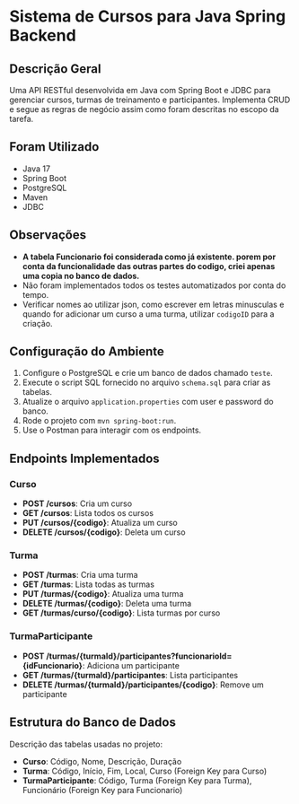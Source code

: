 # Sistema de Cursos para Java Spring Backend

## Descrição Geral
Uma API RESTful desenvolvida em Java com Spring Boot e JDBC para gerenciar cursos, turmas de treinamento e participantes. Implementa CRUD e segue as regras de negócio assim como foram descritas no escopo da tarefa. 

## Foram Utilizado
- Java 17
- Spring Boot
- PostgreSQL
- Maven
- JDBC

## Observações
- **A tabela Funcionario foi considerada como já existente. porem por conta da funcionalidade das outras partes do codigo, criei apenas uma copia no banco de dados.**
- Não foram implementados todos os testes automatizados por conta do tempo.
- Verificar nomes ao utilizar json, como escrever em letras minusculas e quando for adicionar um curso a uma turma, utilizar `codigoID` para a criação.

## Configuração do Ambiente
1. Configure o PostgreSQL e crie um banco de dados chamado `teste`.
2. Execute o script SQL fornecido no arquivo `schema.sql` para criar as tabelas.
3. Atualize o arquivo `application.properties` com user e password do banco.
4. Rode o projeto com `mvn spring-boot:run`.
5. Use o Postman para interagir com os endpoints.

## Endpoints Implementados
### Curso
- **POST /cursos**: Cria um curso
- **GET /cursos**: Lista todos os cursos
- **PUT /cursos/{codigo}**: Atualiza um curso
- **DELETE /cursos/{codigo}**: Deleta um curso

### Turma
- **POST /turmas**: Cria uma turma
- **GET /turmas**: Lista todas as turmas
- **PUT /turmas/{codigo}**: Atualiza uma turma
- **DELETE /turmas/{codigo}**: Deleta uma turma
- **GET /turmas/curso/{codigo}**: Lista turmas por curso

### TurmaParticipante
- **POST /turmas/{turmaId}/participantes?funcionarioId={idFuncionario}**: Adiciona um participante
- **GET /turmas/{turmaId}/participantes**: Lista participantes
- **DELETE /turmas/{turmaId}/participantes/{codigo}**: Remove um participante

## Estrutura do Banco de Dados
Descrição das tabelas usadas no projeto:
- **Curso**: Código, Nome, Descrição, Duração
- **Turma**: Código, Início, Fim, Local, Curso (Foreign Key para Curso)
- **TurmaParticipante**: Código, Turma (Foreign Key para Turma), Funcionário (Foreign Key para Funcionario)
